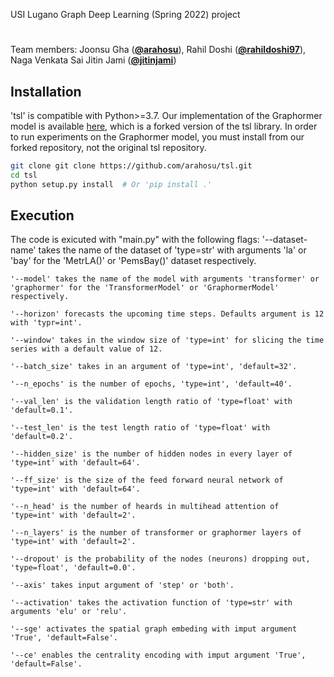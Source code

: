 USI Lugano Graph Deep Learning (Spring 2022) project

#
Team members: Joonsu Gha ([**@arahosu**](https://github.com/arahosu)), Rahil Doshi ([**@rahildoshi97**](https://github.com/rahildoshi97)), Naga Venkata Sai Jitin Jami ([**@jitinjami**](https://github.com/jitinjami))

## Installation
'tsl' is compatible with Python>=3.7. Our implementation of the Graphormer model is available [here](https://github.com/arahosu/tsl), which is a forked version of the tsl library. In order to run experiments on the Graphormer model, you must install from our forked repository, not the original tsl repository.

```bash
git clone git clone https://github.com/arahosu/tsl.git
cd tsl
python setup.py install  # Or 'pip install .'
```

## Execution
The code is exicuted with "main.py" with the following flags:
'--dataset-name' takes the name of the dataset of 'type=str' with arguments 'la' or 'bay' for the 'MetrLA()' or 'PemsBay()' dataset respectively.

    '--model' takes the name of the model with arguments 'transformer' or 'graphormer' for the 'TransformerModel' or 'GraphormerModel' respectively.

    '--horizon' forecasts the upcoming time steps. Defaults argument is 12 with 'typr=int'.

    '--window' takes in the window size of 'type=int' for slicing the time series with a default value of 12.

    '--batch_size' takes in an argument of 'type=int', 'default=32'.

    '--n_epochs' is the number of epochs, 'type=int', 'default=40'.

    '--val_len' is the validation length ratio of 'type=float' with 'default=0.1'.

    '--test_len' is the test length ratio of 'type=float' with 'default=0.2'.

    '--hidden_size' is the number of hidden nodes in every layer of 'type=int' with 'default=64'.

    '--ff_size' is the size of the feed forward neural network of 'type=int' with 'default=64'.

    '--n_head' is the number of heards in multihead attention of 'type=int' with 'default=2'.

    '--n_layers' is the number of transformer or graphormer layers of 'type=int' with 'default=2'.

    '--dropout' is the probability of the nodes (neurons) dropping out, 'type=float', 'default=0.0'.

    '--axis' takes input argument of 'step' or 'both'.

    '--activation' takes the activation function of 'type=str' with arguments 'elu' or 'relu'.

    '--sge' activates the spatial graph embeding with imput argument 'True', 'default=False'.

    '--ce' enables the centrality encoding with imput argument 'True', 'default=False'.
